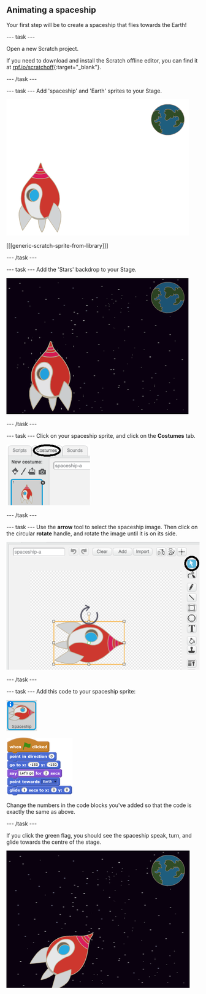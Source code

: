 ## Animating a spaceship

Your first step will be to create a spaceship that flies towards the Earth!

--- task ---

Open a new Scratch project.

If you need to download and install the Scratch offline editor, you can find it at [rpf.io/scratchoff](http://rpf.io/scratchoff){:target="_blank"}.

--- /task ---

--- task ---
Add 'spaceship' and 'Earth' sprites to your Stage.

![Spaceship and Earth sprites](images/space-sprites.png)

[[[generic-scratch-sprite-from-library]]]

--- /task ---

--- task ---
Add the 'Stars' backdrop to your Stage.

![A space backdrop](images/space-backdrop.png)

--- /task ---

--- task ---
Click on your spaceship sprite, and click on the **Costumes** tab.

![Sprite costume](images/space-costume.png)

--- /task ---

--- task ---
Use the **arrow** tool to select the spaceship image. Then click on the circular **rotate** handle, and rotate the image until it is on its side.

![Rotating a costume](images/space-rotate.png)

--- /task ---

--- task ---
Add this code to your spaceship sprite:

![Spaceship sprite](images/sprite-spaceship.png)

![blocks_1545231881_6717746](images/blocks_1545231881_6717746.png)

Change the numbers in the code blocks you've added so that the code is exactly the same as above.

--- /task ---

If you click the green flag, you should see the spaceship speak, turn, and glide towards the centre of the stage.

![Testing a spaceship animation](images/space-animate-stage.png)
